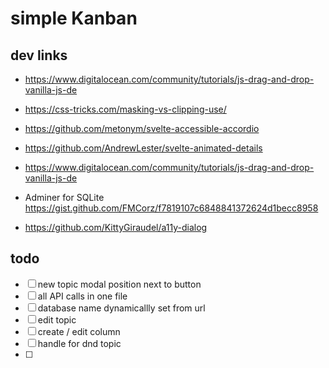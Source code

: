 # simple Kanban

## dev links

*   <https://www.digitalocean.com/community/tutorials/js-drag-and-drop-vanilla-js-de>

*   <https://css-tricks.com/masking-vs-clipping-use/>

*   <https://github.com/metonym/svelte-accessible-accordio>

*   <https://github.com/AndrewLester/svelte-animated-details>

*   <https://www.digitalocean.com/community/tutorials/js-drag-and-drop-vanilla-js-de>

*   Adminer for SQLite <https://gist.github.com/FMCorz/f7819107c6848841372624d1becc8958>

- https://github.com/KittyGiraudel/a11y-dialog
 
## todo

- [ ] new topic modal position next to button
- [ ] all API calls in one file
- [ ] database name dynamicallly set from url
- [ ] edit topic
- [ ] create / edit column
- [ ] handle for dnd topic
- [ ] 